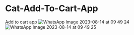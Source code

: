 # Cat-Add-To-Cart-App
Add to cart app
![WhatsApp Image 2023-08-14 at 09 49 24](https://github.com/Harshbailurkar/Cat-Add-To-Cart-App/assets/113308692/df7a9cc6-0f3f-4e71-9cb3-6df9158d1df7)
![WhatsApp Image 2023-08-14 at 09 49 25](https://github.com/Harshbailurkar/Cat-Add-To-Cart-App/assets/113308692/28c5bebe-64e5-4e74-86db-ad07e066d18a)
